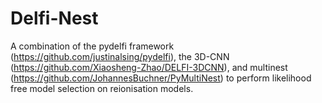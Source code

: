 # Delfi-Nest
A combination of the pydelfi framework (https://github.com/justinalsing/pydelfi), the 3D-CNN (https://github.com/Xiaosheng-Zhao/DELFI-3DCNN), and multinest (https://github.com/JohannesBuchner/PyMultiNest) to perform likelihood free model selection on reionisation models.    
